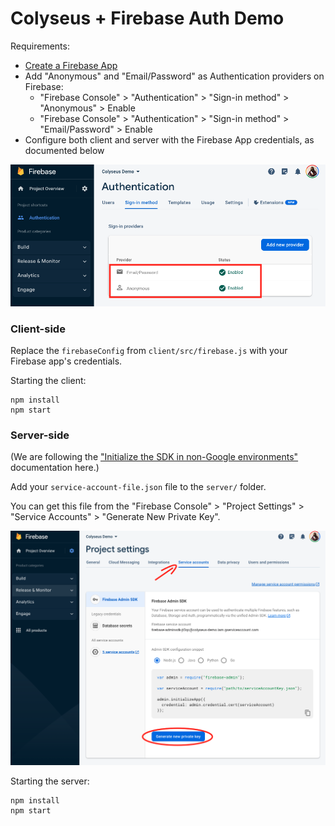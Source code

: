 # Colyseus + Firebase Auth Demo

Requirements:

- [Create a Firebase App](https://firebase.google.com/docs/web/setup#create-project)
- Add "Anonymous" and "Email/Password" as Authentication providers on Firebase:
	- "Firebase Console" > "Authentication" > "Sign-in method" > "Anonymous" > Enable
	- "Firebase Console" > "Authentication" > "Sign-in method" > "Email/Password" > Enable
- Configure both client and server with the Firebase App credentials, as documented below

![](firebase-auth-screenshot.png)

### Client-side

Replace the `firebaseConfig` from `client/src/firebase.js` with your Firebase app's credentials.

Starting the client:

```
npm install
npm start
```

### Server-side

(We are following the ["Initialize the SDK in non-Google environments"](https://firebase.google.com/docs/admin/setup#initialize_the_sdk_in_non-google_environments) documentation here.)

Add your `service-account-file.json` file to the `server/` folder.

You can get this file from the "Firebase Console" > "Project Settings" > "Service Accounts" > "Generate New Private Key".

![](serviceAccountKey-screenshot.png)

Starting the server:

```
npm install
npm start
```